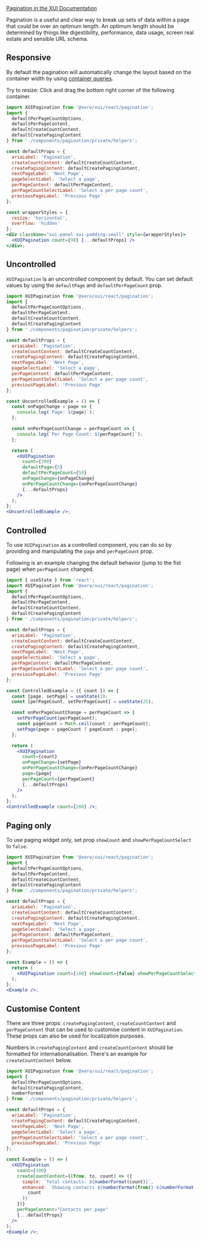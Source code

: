 <div class="xui-margin-vertical">
	<a href="../section-components-navigation-pagination.html" isDocLink>Pagination in the XUI Documentation</a>
</div>

Pagination is a useful and clear way to break up sets of data within a page that could be over an optimum length. An optimum length should be determined by things like digestibility, performance, data usage, screen real estate and sensible URL schema.

## Responsive

By default the pagination will automatically change the layout based on the container width by using [container queries](#container-queries).

Try to resize: Click and drag the bottom right corner of the following container.

```jsx harmony
import XUIPagination from '@xero/xui/react/pagination';
import {
  defaultPerPageCountOptions,
  defaultPerPageContent,
  defaultCreateCountContent,
  defaultCreatePagingContent
} from './components/pagination/private/helpers';

const defaultProps = {
  ariaLabel: 'Pagination',
  createCountContent: defaultCreateCountContent,
  createPagingContent: defaultCreatePagingContent,
  nextPageLabel: 'Next Page',
  pageSelectLabel: 'Select a page',
  perPageContent: defaultPerPageContent,
  perPageCountSelectLabel: 'Select a per page count',
  previousPageLabel: 'Previous Page'
};

const wrapperStyles = {
  resize: 'horizontal',
  overflow: 'hidden'
};
<div className="xui-panel xui-padding-small" style={wrapperStyles}>
  <XUIPagination count={98} {...defaultProps} />
</div>;
```

## Uncontrolled

`XUIPagination` is an uncontrolled component by default. You can set default values by using the `defaultPage` and `defaultPerPageCount` prop.

```jsx harmony
import XUIPagination from '@xero/xui/react/pagination';
import {
  defaultPerPageCountOptions,
  defaultPerPageContent,
  defaultCreateCountContent,
  defaultCreatePagingContent
} from './components/pagination/private/helpers';

const defaultProps = {
  ariaLabel: 'Pagination',
  createCountContent: defaultCreateCountContent,
  createPagingContent: defaultCreatePagingContent,
  nextPageLabel: 'Next Page',
  pageSelectLabel: 'Select a page',
  perPageContent: defaultPerPageContent,
  perPageCountSelectLabel: 'Select a per page count',
  previousPageLabel: 'Previous Page'
};

const UncontrolledExample = () => {
  const onPageChange = page => {
    console.log(`Page: ${page}`);
  };

  const onPerPageCountChange = perPageCount => {
    console.log(`Per Page Count: ${perPageCount}`);
  };

  return (
    <XUIPagination
      count={300}
      defaultPage={5}
      defaultPerPageCount={50}
      onPageChange={onPageChange}
      onPerPageCountChange={onPerPageCountChange}
      {...defaultProps}
    />
  );
};
<UncontrolledExample />;
```

## Controlled

To use `XUIPagination` as a controlled component, you can do so by providing and manipulating the `page` and `perPageCount` prop.

Following is an example changing the default behavior (jump to the fist page) when `perPageCount` changed.

```jsx harmony
import { useState } from 'react';
import XUIPagination from '@xero/xui/react/pagination';
import {
  defaultPerPageCountOptions,
  defaultPerPageContent,
  defaultCreateCountContent,
  defaultCreatePagingContent
} from './components/pagination/private/helpers';

const defaultProps = {
  ariaLabel: 'Pagination',
  createCountContent: defaultCreateCountContent,
  createPagingContent: defaultCreatePagingContent,
  nextPageLabel: 'Next Page',
  pageSelectLabel: 'Select a page',
  perPageContent: defaultPerPageContent,
  perPageCountSelectLabel: 'Select a per page count',
  previousPageLabel: 'Previous Page'
};

const ControlledExample = ({ count }) => {
  const [page, setPage] = useState(3);
  const [perPageCount, setPerPageCount] = useState(25);

  const onPerPageCountChange = perPageCount => {
    setPerPageCount(perPageCount);
    const pageCount = Math.ceil(count / perPageCount);
    setPage(page > pageCount ? pageCount : page);
  };

  return (
    <XUIPagination
      count={count}
      onPageChange={setPage}
      onPerPageCountChange={onPerPageCountChange}
      page={page}
      perPageCount={perPageCount}
      {...defaultProps}
    />
  );
};
<ControlledExample count={200} />;
```

## Paging only

To use paging widget only, set prop `showCount` and `showPerPageCountSelect` to `false`.

```jsx harmony
import XUIPagination from '@xero/xui/react/pagination';
import {
  defaultPerPageCountOptions,
  defaultPerPageContent,
  defaultCreateCountContent,
  defaultCreatePagingContent
} from './components/pagination/private/helpers';

const defaultProps = {
  ariaLabel: 'Pagination',
  createCountContent: defaultCreateCountContent,
  createPagingContent: defaultCreatePagingContent,
  nextPageLabel: 'Next Page',
  pageSelectLabel: 'Select a page',
  perPageContent: defaultPerPageContent,
  perPageCountSelectLabel: 'Select a per page count',
  previousPageLabel: 'Previous Page'
};

const Example = () => {
  return (
    <XUIPagination count={100} showCount={false} showPerPageCountSelect={false} {...defaultProps} />
  );
};
<Example />;
```

## Customise Content

There are three props: `createPagingContent`, `createCountContent` and `perPageContent` that can be used to customise content in `XUIPagination`. These props can also be used for localization purposes.

Numbers in `createPagingContent` and `createCountContent` should be formatted for internationalisation. There's an example for `createCountContent` below.

```jsx harmony
import XUIPagination from '@xero/xui/react/pagination';
import {
  defaultPerPageCountOptions,
  defaultCreatePagingContent,
  numberFormat
} from './components/pagination/private/helpers';

const defaultProps = {
  ariaLabel: 'Pagination',
  createPagingContent: defaultCreatePagingContent,
  nextPageLabel: 'Next Page',
  pageSelectLabel: 'Select a page',
  perPageCountSelectLabel: 'Select a per page count',
  previousPageLabel: 'Previous Page'
};

const Example = () => (
  <XUIPagination
    count={100}
    createCountContent={(from, to, count) => ({
      simple: `Total contacts: ${numberFormat(count)}`,
      enhanced: `Showing contacts ${numberFormat(from)}-${numberFormat(to)} of ${numberFormat(
        count
      )}`
    })}
    perPageContent="Contacts per page"
    {...defaultProps}
  />
);
<Example />;
```
